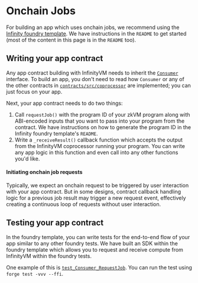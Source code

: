 # Onchain Jobs

For building an app which uses onchain jobs, we recommend using the [Infinity foundry template](https://github.com/InfinityVM/infinity-foundry-template/tree/main). We have instructions in the `README` to get started (most of the content in this page is in the `README` too).

## Writing your app contract

Any app contract building with InfinityVM needs to inherit the [`Consumer`](https://github.com/InfinityVM/infinity-foundry-template/blob/main/contracts/src/coprocessor/Consumer.sol) interface. To build an app, you don't need to read how `Consumer` or any of the other contracts in [`contracts/src/coprocessor`](https://github.com/InfinityVM/infinity-foundry-template/tree/main/contracts/src/coprocessor) are implemented; you can just focus on your app.

Next, your app contract needs to do two things:

1. Call `requestJob()` with the program ID of your zkVM program along with ABI-encoded inputs that you want to pass into your program from the contract. We have instructions on how to generate the program ID in the Infinity foundry template's `README`.
2. Write a `_receiveResult()` callback function which accepts the output from the InfinityVM coprocessor running your program. You can write any app logic in this function and even call into any other functions you'd like.

#### Initiating onchain job requests

Typically, we expect an onchain request to be triggered by user interaction with your app contract. But in some designs, contract callback handling logic for a previous job result may trigger a new request event, effectively creating a continuous loop of requests without user interaction.

## Testing your app contract

In the foundry template, you can write tests for the end-to-end flow of your app similar to any other foundry tests. We have built an SDK within the foundry template which allows you to request and receive compute from InfinityVM within the foundry tests. 

One example of this is [`test_Consumer_RequestJob`](https://github.com/InfinityVM/infinity-foundry-template/blob/2d10113f1e01ac314c7b9fb96b1a40d640d53a4b/contracts/test/SquareRootConsumer.t.sol#L26). You can run the test using `forge test -vvv --ffi`.
